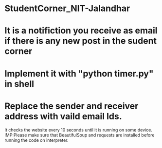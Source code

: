 #  StudentCorner_NIT-Jalandhar
# It is a notifiction you receive as email if there is any new post in the sudent corner
# Implement it with "python timer.py" in shell
# Replace the sender and receiver address with vaild email Ids.
It checks the website every 10 seconds until it is running on some device.
IMP:Please make sure that BeautifulSoup and requests are installed before running the code on interpreter.
